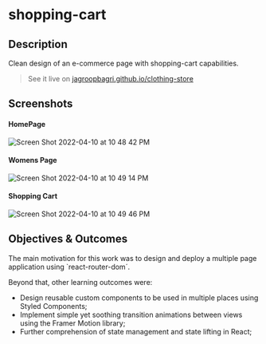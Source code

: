 # shopping-cart

## Description

Clean design of an e-commerce page with shopping-cart capabilities.

> See it live on [jagroopbagri.github.io/clothing-store](https://jagroopbagri.github.io/clothing-store/)

## Screenshots

#### HomePage

![Screen Shot 2022-04-10 at 10 48 42 PM](https://user-images.githubusercontent.com/83056691/162673013-c2884a17-828a-44c8-be29-7115fa335cf6.png)

#### Womens Page 

![Screen Shot 2022-04-10 at 10 49 14 PM](https://user-images.githubusercontent.com/83056691/162673042-859da9ef-da54-4e51-942b-d61a0630bf95.png)

#### Shopping Cart 

![Screen Shot 2022-04-10 at 10 49 46 PM](https://user-images.githubusercontent.com/83056691/162673075-1f32817b-9f24-4be5-9ad8-cad63bd67801.png)


## Objectives & Outcomes

The main motivation for this work was to design and deploy a multiple page application using `react-router-dom´.

Beyond that, other learning outcomes were:

- Design reusable custom components to be used in multiple places using Styled Components;
- Implement simple yet soothing transition animations between views using the Framer Motion library;
- Further comprehension of state management and state lifting in React;
